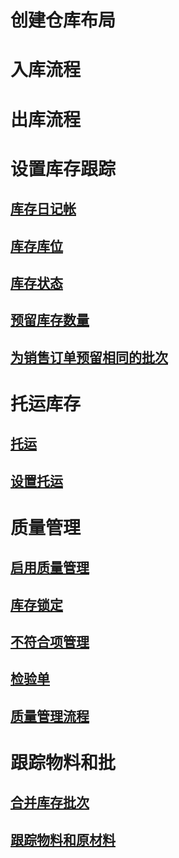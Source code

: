 # 创建仓库布局
# 入库流程
# 出库流程
# 设置库存跟踪
## [库存日记帐](inventory-journals.md)
## [库存库位](inventory-locations.md)
## [库存状态](inventory-statuses.md)
## [预留库存数量](reserve-inventory-quantities.md)
## [为销售订单预留相同的批次](../sales-marketing/reserve-same-batch-sales-order.md)
# 托运库存
## [托运](consignment.md)
## [设置托运](set-up-consignment.md)
# 质量管理
## [启用质量管理](enable-quality-management.md)
## [库存锁定](inventory-blocking.md)
## [不符合项管理](enable-nonconformance-management.md)
## [检验单](quarantine-orders.md)
## [质量管理流程](quality-management-processes.md)
# 跟踪物料和批
## [合并库存批次](merge-inventory-batches.md)
## [跟踪物料和原材料](trace-items-raw-materials-inventory-production-sales.md)
